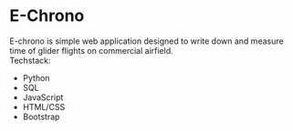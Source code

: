# E-Chrono

E-chrono is simple web application designed to write down and measure time of glider flights on commercial airfield. \
Techstack:
- Python
- SQL
- JavaScript
- HTML/CSS
- Bootstrap
